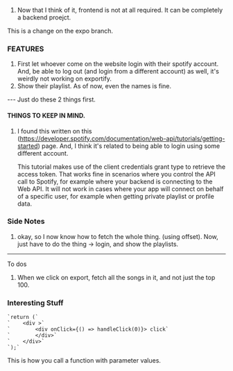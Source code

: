 1. Now that I think of it, frontend is not at all required. It can be completely a backend proejct. 


This is a change on the expo branch.

### FEATURES

1. First let whoever come on the website login with their spotify account. And, be able to log out (and login from a different account) as well, it's weirdly not working on exportify.
2. Show their playlist. As of now, even the names is fine. 

--- Just do these 2 things first.


#### THINGS TO KEEP IN MIND. 

1. I found this written on this (https://developer.spotify.com/documentation/web-api/tutorials/getting-started) page. And, I think it's related to being able to login using some different account. 

    This tutorial makes use of the client credentials grant type to retrieve the access token. That works fine in scenarios where you control the API call to Spotify, for example where your backend is connecting to the Web API. It will not work in cases where your app will connect on behalf of a specific user, for example when getting private playlist or profile data.


### Side Notes

1. okay, so I now know how to fetch the whole thing. (using offset). Now, just have to do the thing -> login, and show the playlists. 


---------

To dos 

1. When we click on export, fetch all the songs in it, and not just the top 100.


### Interesting Stuff

    `return (`
    `    <div >`
    `        <div onClick={() => handleClick(0)}> click`
    `        </div>`
    `    </div>`
    `);`

This is how you call a function with parameter values. 


